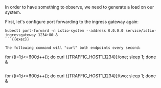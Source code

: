 
In order to have something to observe, we need to generate a load on our system.

First, let's configure port forwarding to the ingress gateway again:

```shell
kubectl port-forward -n istio-system --address 0.0.0.0 service/istio-ingressgateway 1234:80 &
```{{exec}}

The following command will "curl" both endpoints every second:

```
for ((i=1;i<=600;i++)); do curl {{TRAFFIC_HOST1_1234}}/one; sleep 1; done &
```{{exec}}

```
for ((i=1;i<=600;i++)); do curl {{TRAFFIC_HOST1_1234}}/two; sleep 1; done &
```{{exec}}